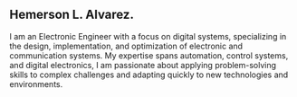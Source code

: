 ## Hemerson L. Alvarez.
I am an Electronic Engineer with a focus on digital systems, specializing in the design, implementation, and optimization of electronic and communication systems. 
My expertise spans automation, control systems, and digital electronics, I am passionate about applying problem-solving skills to complex challenges and adapting quickly to new technologies and environments.

<!--
**leandrinho1312/leandrinho1312** is a ✨ _special_ ✨ repository because its `README.md` (this file) appears on your GitHub profile.

Here are some ideas to get you started:

- 🔭 I’m currently working on ...
- 🌱 I’m currently learning ...
- 👯 I’m looking to collaborate on ...
- 🤔 I’m looking for help with ...
- 💬 Ask me about ...
- 📫 How to reach me: ...
- 😄 Pronouns: ...
- ⚡ Fun fact: ...
-->
